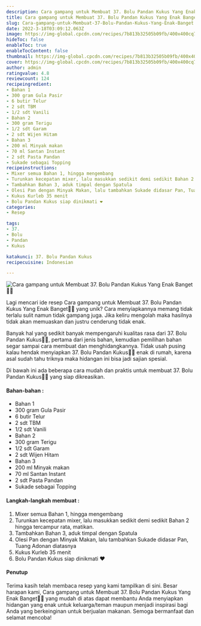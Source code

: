 ```yaml
---
description: Cara gampang untuk Membuat 37. Bolu Pandan Kukus Yang Enak Banget"
title: Cara gampang untuk Membuat 37. Bolu Pandan Kukus Yang Enak Banget
slug: Cara-gampang-untuk-Membuat-37-Bolu-Pandan-Kukus-Yang-Enak-Banget
date: 2022-3-18T03:09:12.063Z
image: https://img-global.cpcdn.com/recipes/7b813b32505b09fb/400x400cq70/photo.jpg
hideToc: false
enableToc: true
enableTocContent: false
thumbnail: https://img-global.cpcdn.com/recipes/7b813b32505b09fb/400x400cq70/photo.jpg
cover: https://img-global.cpcdn.com/recipes/7b813b32505b09fb/400x400cq70/photo.jpg
author: admin
ratingvalue: 4.8
reviewcount: 124
recipeingredient:
- Bahan 1
- 300 gram Gula Pasir
- 6 butir Telur
- 2 sdt TBM
- 1/2 sdt Vanili
- Bahan 2
- 300 gram Terigu
- 1/2 sdt Garam
- 2 sdt Wijen Hitam
- Bahan 3
- 200 ml Minyak makan
- 70 ml Santan Instant
- 2 sdt Pasta Pandan
- Sukade sebagai Topping
recipeinstructions:
- Mixer semua Bahan 1, hingga mengembang
- Turunkan kecepatan mixer, lalu masukkan sedikit demi sedikit Bahan 2 hingga tercampur rata, matikan.
- Tambahkan Bahan 3, aduk timpal dengan Spatula
- Olesi Pan dengan Minyak Makan, lalu tambahkan Sukade didasar Pan, Tuang Adonan diatasnya
- Kukus Kurleb 35 menit
- Bolu Pandan Kukus siap dinikmati ❤
categories:
- Resep

tags:
- 37.
- Bolu
- Pandan
- Kukus

katakunci: 37. Bolu Pandan Kukus
recipecuisine: Indonesian

---
```


![Cara gampang untuk Membuat 37. Bolu Pandan Kukus Yang Enak Banget👩‍🍳](https://img-global.cpcdn.com/recipes/7b813b32505b09fb/400x400cq70/photo.jpg)

Lagi mencari ide resep Cara gampang untuk Membuat 37. Bolu Pandan Kukus Yang Enak Banget👩‍🍳 yang unik? Cara menyiapkannya memang tidak terlalu sulit namun tidak gampang juga. Jika keliru mengolah maka hasilnya tidak akan memuaskan dan justru cenderung tidak enak.

Banyak hal yang sedikit banyak mempengaruhi kualitas rasa dari 37. Bolu Pandan Kukus👩‍🍳, pertama dari jenis bahan, kemudian pemilihan bahan segar sampai cara membuat dan menghidangkannya. Tidak usah pusing kalau hendak menyiapkan 37. Bolu Pandan Kukus👩‍🍳 enak di rumah, karena asal sudah tahu triknya maka hidangan ini bisa jadi sajian spesial.

Di bawah ini ada beberapa cara mudah dan praktis untuk membuat 37. Bolu Pandan Kukus👩‍🍳 yang siap dikreasikan.

<!--inarticleads1-->

#### Bahan-bahan :

- Bahan 1
- 300 gram Gula Pasir
- 6 butir Telur
- 2 sdt TBM
- 1/2 sdt Vanili
- Bahan 2
- 300 gram Terigu
- 1/2 sdt Garam
- 2 sdt Wijen Hitam
- Bahan 3
- 200 ml Minyak makan
- 70 ml Santan Instant
- 2 sdt Pasta Pandan
- Sukade sebagai Topping

<!--inarticleads2-->

#### Langkah-langkah membuat :

1. Mixer semua Bahan 1, hingga mengembang
1. Turunkan kecepatan mixer, lalu masukkan sedikit demi sedikit Bahan 2 hingga tercampur rata, matikan.
1. Tambahkan Bahan 3, aduk timpal dengan Spatula
1. Olesi Pan dengan Minyak Makan, lalu tambahkan Sukade didasar Pan, Tuang Adonan diatasnya
1. Kukus Kurleb 35 menit
1. Bolu Pandan Kukus siap dinikmati ❤

#### Penutup

Terima kasih telah membaca resep yang kami tampilkan di sini. Besar harapan kami, Cara gampang untuk Membuat 37. Bolu Pandan Kukus Yang Enak Banget👩‍🍳 yang mudah di atas dapat membantu Anda menyiapkan hidangan yang enak untuk keluarga/teman maupun menjadi inspirasi bagi Anda yang berkeinginan untuk berjualan makanan. Semoga bermanfaat dan selamat mencoba!